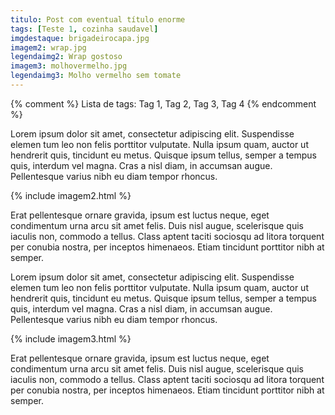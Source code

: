 ```yaml
---
titulo: Post com eventual título enorme
tags: [Teste 1, cozinha saudavel]
imgdestaque: brigadeirocapa.jpg
imagem2: wrap.jpg
legendaimg2: Wrap gostoso
imagem3: molhovermelho.jpg
legendaimg3: Molho vermelho sem tomate
---
```

{% comment %}
Lista de tags: 
Tag 1, Tag 2, Tag 3, Tag 4
{% endcomment %}

Lorem ipsum dolor sit amet, consectetur adipiscing elit. Suspendisse elemen tum leo non felis porttitor vulputate. Nulla ipsum quam, auctor ut hendrerit quis, tincidunt eu metus. Quisque ipsum tellus, semper a tempus quis, interdum vel magna. Cras a nisl diam, in accumsan augue. Pellentesque varius nibh eu diam tempor rhoncus.

{% include imagem2.html %}

Erat pellentesque ornare gravida, ipsum est luctus neque, eget condimentum urna arcu sit amet felis. Duis nisl augue, scelerisque quis iaculis non, commodo a tellus. Class aptent taciti sociosqu ad litora torquent per conubia nostra, per inceptos himenaeos. Etiam tincidunt porttitor nibh at semper.

Lorem ipsum dolor sit amet, consectetur adipiscing elit. Suspendisse elemen tum leo non felis porttitor vulputate. Nulla ipsum quam, auctor ut hendrerit quis, tincidunt eu metus. Quisque ipsum tellus, semper a tempus quis, interdum vel magna. Cras a nisl diam, in accumsan augue. Pellentesque varius nibh eu diam tempor rhoncus.

{% include imagem3.html %}

Erat pellentesque ornare gravida, ipsum est luctus neque, eget condimentum urna arcu sit amet felis. Duis nisl augue, scelerisque quis iaculis non, commodo a tellus. Class aptent taciti sociosqu ad litora torquent per conubia nostra, per inceptos himenaeos. Etiam tincidunt porttitor nibh at semper.
